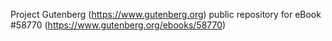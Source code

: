 Project Gutenberg (https://www.gutenberg.org) public repository for
eBook #58770 (https://www.gutenberg.org/ebooks/58770)
